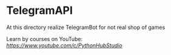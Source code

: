# TelegramAPI

At this directory realize TelegramBot for 
not real shop of games

Learn by courses on YouTube: *https://www.youtube.com/c/PythonHubStudio*